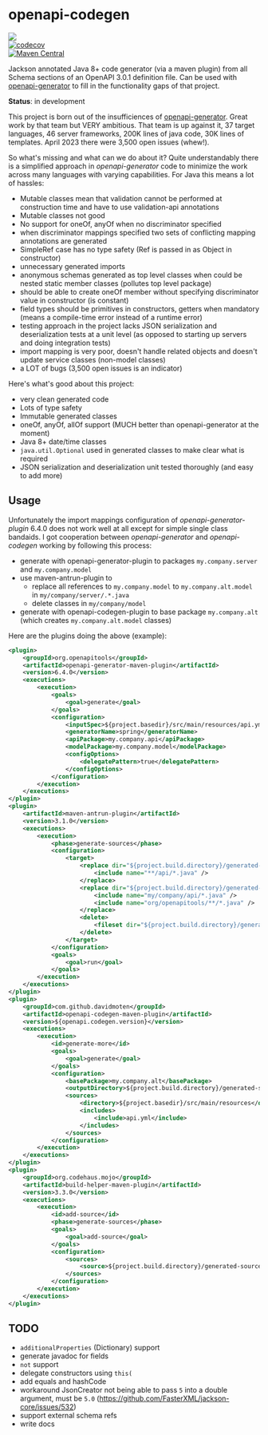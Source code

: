 # openapi-codegen
<a href="https://github.com/davidmoten/openapi-codegen/actions/workflows/ci.yml"><img src="https://github.com/davidmoten/openapi-codegen/actions/workflows/ci.yml/badge.svg"/></a><br/>
[![codecov](https://codecov.io/gh/davidmoten/openapi-codegen/branch/master/graph/badge.svg)](https://codecov.io/gh/davidmoten/openapi-codegen)<br/>
[![Maven Central](https://maven-badges.herokuapp.com/maven-central/au.gov.amsa/openapi-codegen/badge.svg?style=flat)](https://maven-badges.herokuapp.com/maven-central/au.gov.amsa/openapi-codegen)<br/>

Jackson annotated Java 8+ code generator (via a maven plugin) from all Schema sections of an OpenAPI 3.0.1 definition file. Can be used with [openapi-generator](https://github.com/OpenAPITools/openapi-generator) to fill in the functionality gaps of that project.

**Status**: in development 

This project is born out of the insufficiences of [openapi-generator](https://github.com/OpenAPITools/openapi-generator). Great work by that team but VERY ambitious. That team is up against it, 37 target languages, 46 server frameworks, 200K lines of java code, 30K lines of templates. April 2023 there were 3,500 open issues (whew!).

So what's missing and what can we do about it? Quite understandably there is a simplified approach in *openapi-generator* code to minimize the work across many languages with varying capabilities. For Java this means a lot of hassles:
* Mutable classes mean that validation cannot be performed at construction time and have to use validation-api annotations
* Mutable classes not good 
* No support for oneOf, anyOf when no discriminator specified
* when discriminator mappings specified two sets of conflicting mapping annotations are generated
* SimpleRef case has no type safety (Ref is passed in as Object in constructor)
* unnecessary generated imports
* anonymous schemas generated as top level classes when could be nested static member classes (pollutes top level package)
* should be able to create oneOf member without specifying discriminator value in constructor (is constant)
* field types should be primitives in constructors, getters when mandatory (means a compile-time error instead of a runtime error) 
* testing approach in the project lacks JSON serialization and deserialization tests at a unit level (as opposed to starting up servers and doing integration tests)
* import mapping is very poor, doesn't handle related objects and doesn't update service classes (non-model classes)
* a LOT of bugs (3,500 open issues is an indicator)

Here's what's good about this project:
* very clean generated code
* Lots of type safety
* Immutable generated classes
* oneOf, anyOf, allOf support (MUCH better than openapi-generator at the moment)
* Java 8+ date/time classes
* `java.util.Optional` used in generated classes to make clear what is required
* JSON serialization and deserialization unit tested thoroughly (and easy to add more)

## Usage

Unfortunately the import mappings configuration of *openapi-generator-plugin* 6.4.0 does not work well at all except for simple single class bandaids. I got cooperation between *openapi-generator* and *openapi-codegen* working by following this process:

* generate with openapi-generator-plugin to packages `my.company.server` and `my.company.model`
* use maven-antrun-plugin to 
  * replace all references to `my.company.model` to `my.company.alt.model` in `my/company/server/.*.java`
  * delete classes in `my/company/model`
* generate with openapi-codegen-plugin to base package `my.company.alt` (which creates `my.company.alt.model` classes)

Here are the plugins doing the above (example):
```xml
<plugin>
    <groupId>org.openapitools</groupId>
    <artifactId>openapi-generator-maven-plugin</artifactId>
    <version>6.4.0</version>
    <executions>
        <execution>
            <goals>
                <goal>generate</goal>
            </goals>
            <configuration>
                <inputSpec>${project.basedir}/src/main/resources/api.yml</inputSpec>
                <generatorName>spring</generatorName>
                <apiPackage>my.company.api</apiPackage>
                <modelPackage>my.company.model</modelPackage>
                <configOptions>
                    <delegatePattern>true</delegatePattern>
                </configOptions>
            </configuration>
        </execution>
    </executions>
</plugin>
<plugin>
    <artifactId>maven-antrun-plugin</artifactId>
    <version>3.1.0</version>
    <executions>
        <execution>
            <phase>generate-sources</phase>
            <configuration>
                <target>
                    <replace dir="${project.build.directory}/generated-sources/openapi/src/main/java" token="MsiGet200Response" value="Path_msi_Get_200" failOnNoReplacements="true">
                        <include name="**/api/*.java" />
                    </replace>
                    <replace dir="${project.build.directory}/generated-sources/openapi/src/main/java" token="my.company.model" value="my.company.alt.model" failOnNoReplacements="true">
                        <include name="my/company/api/*.java" />
                        <include name="org/openapitools/**/*.java" />
                    </replace>
                    <delete>
                        <fileset dir="${project.build.directory}/generated-sources/openapi/src/main/java" includes="my/company/model/*.java" />
                    </delete>
                </target>
            </configuration>
            <goals>
                <goal>run</goal>
            </goals>
        </execution>
    </executions>
</plugin>
<plugin>
    <groupId>com.github.davidmoten</groupId>
    <artifactId>openapi-codegen-maven-plugin</artifactId>
    <version>${openapi.codegen.version}</version>
    <executions>
        <execution>
            <id>generate-more</id>
            <goals>
                <goal>generate</goal>
            </goals>
            <configuration>
                <basePackage>my.company.alt</basePackage>
                <outputDirectory>${project.build.directory}/generated-sources/openapi/src/main/java</outputDirectory>
                <sources>
                    <directory>${project.basedir}/src/main/resources</directory>
                    <includes>
                        <include>api.yml</include>
                    </includes>
                </sources>
            </configuration>
        </execution>
    </executions>
</plugin>
<plugin>
    <groupId>org.codehaus.mojo</groupId>
    <artifactId>build-helper-maven-plugin</artifactId>
    <version>3.3.0</version>
    <executions>
        <execution>
            <id>add-source</id>
            <phase>generate-sources</phase>
            <goals>
                <goal>add-source</goal>
            </goals>
            <configuration>
                <sources>
                    <source>${project.build.directory}/generated-sources/openapi/src/main/java</source>
                </sources>
            </configuration>
        </execution>
    </executions>
</plugin>

```

## TODO
* `additionalProperties` (Dictionary) support
* generate javadoc for fields
* `not` support
* delegate constructors using `this(`
* add equals and hashCode
* workaround JsonCreator not being able to pass `5` into a double argument, must be `5.0` (https://github.com/FasterXML/jackson-core/issues/532)
* support external schema refs
* write docs
